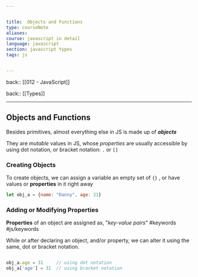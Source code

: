 ```yaml
---


title:  Objects and Functions
type: courseNote
aliases:
course: javascript in detail
language: javascript
section: javascript types
tags: js


---
```

back:: [[012 - JavaScript]]

back:: [[Types]]

___

## Objects and Functions

Besides primitives, almost everything else in JS is made up of ***objects***

They are *mutable* values in JS, whose *properties* are usually accessible by using dot notation, or bracket notation: `.` or `[]` 



### Creating Objects

To create objects, we can assign a variable an empty set of  `{}` ,  or have values or **properties** in it right away

```javascript
let obj_a = {name: "Danny", age: 21}
```




### Adding or Modifying Properties

**Properties** of an object are assigned as, "*key-value pairs*" #keywords #js/keywords 

While or after declaring an object, and/or property, we can alter it using the same, dot or bracket notation. 

```ad-example
```
```javascript
obj_a.age = 31     // using dot notation
obj_a['age'] = 31  // using bracket notation
```

